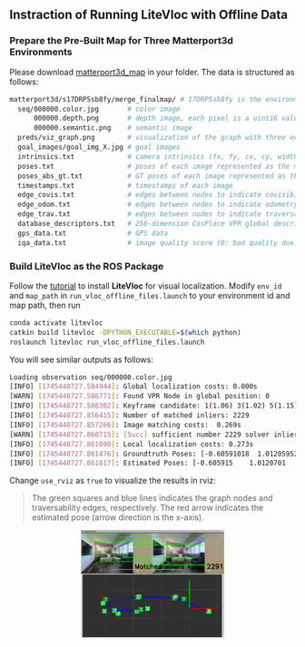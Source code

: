 ## Instraction of Running LiteVloc with Offline Data

### Prepare the Pre-Built Map for Three Matterport3d Environments
Please download [matterport3d_map](https://drive.google.com/drive/folders/1GFHUTVhlJrj8mtfjfEqrKMz3JfawEHA6?usp=drive_link) in your folder. The data is structured as follows:
```bash
matterport3d/s17DRP5sb8fy/merge_finalmap/ # 17DRP5sb8fy is the environment id
  seq/000000.color.jpg       # color image 
      000000.depth.png       # depth image, each pixel is a uint16 value with mm unit
      000000.semantic.png    # semantic image
  preds/viz_graph.png        # visualization of the graph with three edge types
  goal_images/goal_img_X.jpg # goal images
  intrinsics.txt             # camera intrinsics (fx, fy, cx, cy, width, height)
  poses.txt                  # poses of each image represented as the map-free format (qw qx qy qz tx ty tz)
  poses_abs_gt.txt           # GT poses of each image represented as the map-free format (qw qx qy qz tx ty tz)
  timestamps.txt             # timestamps of each image
  edge_covis.txt             # edges between nodes to indicate covisibility relation (0: low visibility, 1: high visibility)
  edge_odom.txt              # edges between nodes to indicate odometry relation (connection means that nodes are closed)
  edge_trav.txt              # edges between nodes to indicate traversability relation (connection means that nodes are traversable)
  database_descriptors.txt   # 256-dimension CosPlace VPR global descriptors of each image
  gps_data.txt               # GPS data
  iqa_data.txt               # image quality score (0: bad quality due to low light, motion blur, etc, 100: high quality)
```

### Build LiteVloc as the ROS Package
Follow the [tutorial](../README.md) to install **LiteVloc** for visual localization.
Modify ```env_id``` and ```map_path``` in ```run_vloc_offline_files.launch``` to your environment id and map path, then run
```bash
conda activate litevloc
catkin build litevloc -DPYTHON_EXECUTABLE=$(which python)
roslaunch litevloc run_vloc_offline_files.launch
```
You will see similar outputs as follows:
```bash
Loading observation seq/000000.color.jpg
[INFO] [1745440727.584944]: Global localization costs: 0.000s
[WARN] [1745440727.586771]: Found VPR Node in global position: 0
[INFO] [1745440727.588302]: Keyframe candidate: 1(1.06) 3(1.02) 5(1.15) 19(1.16) 20(0.87) 0(0.00) Closest node: 0
[INFO] [1745440727.856415]: Number of matched inliers: 2229
[INFO] [1745440727.857266]: Image matching costs:  0.269s
[WARN] [1745440727.860715]: [Succ] sufficient number 2229 solver inliers
[INFO] [1745440727.861090]: Local localization costs: 0.273s
[INFO] [1745440727.861476]: Groundtruth Poses: [-0.60591018  1.01205952  1.        ]
[INFO] [1745440727.861817]: Estimated Poses: [-0.605915    1.0120701   0.99999773]
```
Change ```use_rviz``` as ```true``` to visualize the results in rviz:
> The green squares and blue lines indicates the graph nodes and traversability edges, respectively. 
> The red arrow indicates the estimated pose (arrow direction is the x-axis).
<div align="center">
    <a href="">
      <img src="media/ins_simu_matterport3d_vloc.png" width="50%" 
      alt="ins_simu_results">
    </a>
</div>
